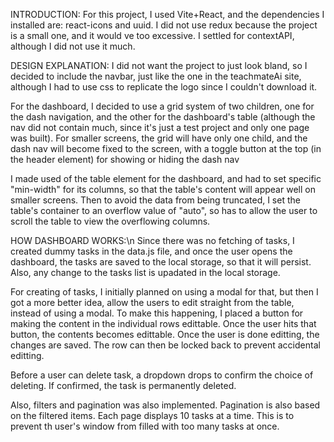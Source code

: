 INTRODUCTION:
For this project, I used Vite+React, and the dependencies I installed are: react-icons and uuid.
I did not use redux because the project is a small one, and it would ve too excessive. I settled for contextAPI, although I did not use it much.

DESIGN EXPLANATION:
I did not want the project to just look bland, so I decided to include the navbar, just like the one in the teachmateAi site, although I had to use css to replicate the logo since I couldn't download it.

For the dashboard, I decided to use a grid system of two children, one for the dash navigation, and the other for the dashboard's table (although the nav did not contain much, since it's just a test project and only one page was built). For smaller screens, the grid will have only one child, and the dash nav will become fixed to the screen, with a toggle button at the top (in the header element) for showing or hiding the dash nav

I made used of the table element for the dashboard, and had to set specific "min-width" for its columns, so that the table's content will appear well on smaller screens. Then to avoid the data from being truncated, I set the table's container to an overflow value of "auto", so has to allow the user to scroll the table to view the overflowing columns.

HOW DASHBOARD WORKS:\n
Since there was no fetching of tasks, I created dummy tasks in the data.js file, and once the user opens the dashboard, the tasks are saved to the local storage, so that it will persist. Also, any change to the tasks list is upadated in the local storage. 

For creating of tasks, I initially planned on using a modal for that, but then I got a more better idea, allow the users to edit straight from the table, instead of using a modal. To make this happening, I placed a button for making the content in the individual rows edittable. Once the user hits that button, the contents becomes edittable. Once the user is done editting, the changes are saved. The row can then be locked back to prevent accidental editting.

Before a user can delete task, a dropdown drops to confirm the choice of deleting. If confirmed, the task is permanently deleted.

Also, filters and pagination was also implemented. Pagination is also based on the filtered items. Each page displays 10 tasks at a time. This is to prevent th user's window from filled with too many tasks at once.


